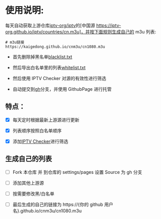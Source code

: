 # 使用说明:

每天自动获取上游仓库[iptv-org/iptv](https://github.com/iptv-org/iptv)的[中国源 https://iptv-org.github.io/iptv/countries/cn.m3u]，并按下面规则生成自己的 m3u 列表:

```
# m3u链接
https://kaigedong.github.io/cnm3u/cn1080.m3u
```

- 首先删除掉黑名单[blacklist.txt](./blacklist.txt)

- 然后导出白名单里的列表[whitelist.txt](./whitelist.txt)

- 然后使用 IPTV Checker 对源的有效性进行筛选

- 自动提交到[gh](https://github.com/kaigedong/cnm3u/tree/gh)分支，并使用 GithubPage 进行托管

## 特点：

- [x] 每天定时根据最新上游源进行更新

- [x] 列表顺序按照白名单顺序

- [x] 添加[IPTV Checker](https://github.com/freearhey/iptv-checker)进行筛选

## 生成自己的列表

- [ ] Fork 本仓库 并 到仓库的 settings/pages 设置 Source 为 gh 分支

- [ ] 添加其他上游源

- [ ] 按需要修改黑/白名单

- [ ] 最后生成的自己的链接为 https://{你的 github 用户名}.github.io/cnm3u/cn1080.m3u
